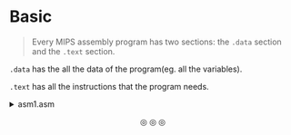 # Basic
>Every MIPS assembly program has two sections: the `.data` section and the `.text` section.

`.data` has the all the data of the program(eg. all the variables).

`.text` has all the instructions that the program needs.

<details>
<summary>asm1.asm</summary>
[asm1.asm](https://github.com/C0DER11101/MIPS/blob/MIPS/tests/asm1.asm)

**Output:**

<img src="https://user-images.githubusercontent.com/96164229/240642339-489063c2-a3a0-4edd-9795-7f17e823bb52.png" width="60%" height="60%">

In the above assembly program, `myMessage` is a variable that stores the string `"Hello assembly!!\n"` and is stored in RAM.

Now, since we want to display the string into the output, we need to load the code `4` onto the register `$v0`:
```mips
li $v0 4
```
this basically tells the system that a string is about to be printed. `li` means _load immediate_.

`la` $\rightarrow$ _load address_. So we basically load the variable `myMessage` from RAM to the register `$a0`.

`syscall` is just an instruction that tells the system to execute the instructions that we had entered previously.

</details>

<p align="center">
&#9678; &#9678; &#9678;
</p>
